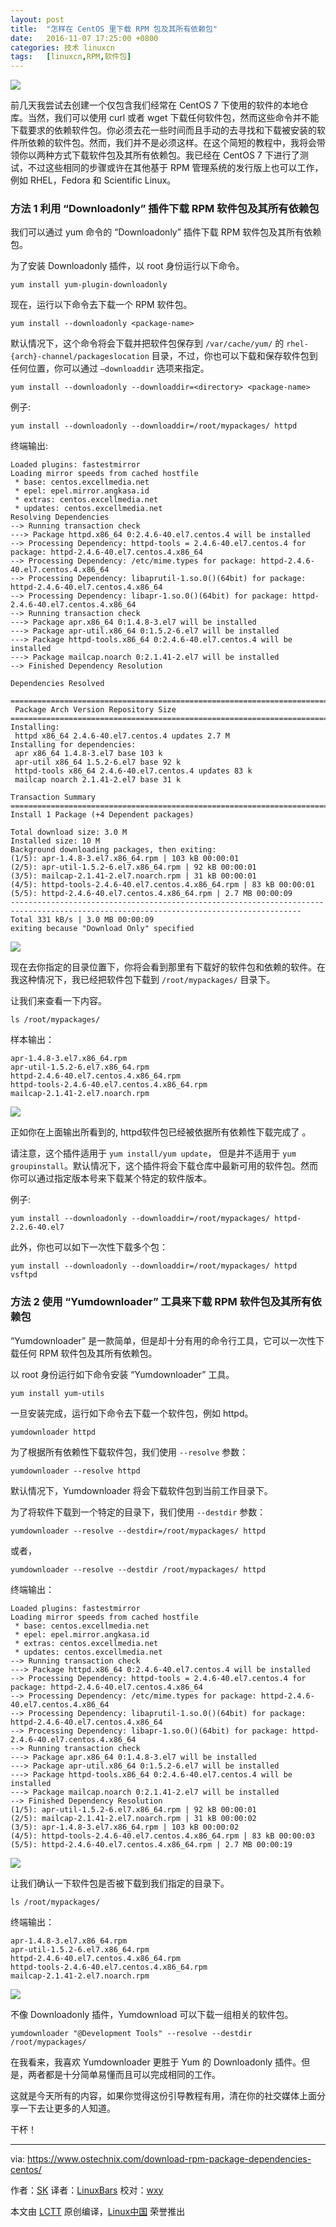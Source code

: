 ```yaml
---
layout: post
title:	"怎样在 CentOS 里下载 RPM 包及其所有依赖包"
date:	2016-11-07 17:25:00 +0800 
categories:	技术 linuxcn 
tags:	[linuxcn,RPM,软件包]
---
```



![](/Asserts/Images//attachment/album/201611/07/173052bje21e908eajj2ek.jpg)


前几天我尝试去创建一个仅包含我们经常在 CentOS 7 下使用的软件的本地仓库。当然，我们可以使用 curl 或者 wget 下载任何软件包，然而这些命令并不能下载要求的依赖软件包。你必须去花一些时间而且手动的去寻找和下载被安装的软件所依赖的软件包。然而，我们并不是必须这样。在这个简短的教程中，我将会带领你以两种方式下载软件包及其所有依赖包。我已经在 CentOS 7 下进行了测试，不过这些相同的步骤或许在其他基于 RPM 管理系统的发行版上也可以工作，例如 RHEL，Fedora 和 Scientific Linux。


### 方法 1 利用 “Downloadonly” 插件下载 RPM 软件包及其所有依赖包


我们可以通过 yum 命令的 “Downloadonly” 插件下载 RPM 软件包及其所有依赖包。


为了安装 Downloadonly 插件，以 root 身份运行以下命令。



```
yum install yum-plugin-downloadonly

```

现在，运行以下命令去下载一个 RPM 软件包。



```
yum install --downloadonly <package-name>

```

默认情况下，这个命令将会下载并把软件包保存到 `/var/cache/yum/` 的 `rhel-{arch}-channel/packageslocation` 目录，不过，你也可以下载和保存软件包到任何位置，你可以通过 `–downloaddir` 选项来指定。



```
yum install --downloadonly --downloaddir=<directory> <package-name>

```

例子:



```
yum install --downloadonly --downloaddir=/root/mypackages/ httpd

```

终端输出:



```
Loaded plugins: fastestmirror
Loading mirror speeds from cached hostfile
 * base: centos.excellmedia.net
 * epel: epel.mirror.angkasa.id
 * extras: centos.excellmedia.net
 * updates: centos.excellmedia.net
Resolving Dependencies
--> Running transaction check
---> Package httpd.x86_64 0:2.4.6-40.el7.centos.4 will be installed
--> Processing Dependency: httpd-tools = 2.4.6-40.el7.centos.4 for package: httpd-2.4.6-40.el7.centos.4.x86_64
--> Processing Dependency: /etc/mime.types for package: httpd-2.4.6-40.el7.centos.4.x86_64
--> Processing Dependency: libaprutil-1.so.0()(64bit) for package: httpd-2.4.6-40.el7.centos.4.x86_64
--> Processing Dependency: libapr-1.so.0()(64bit) for package: httpd-2.4.6-40.el7.centos.4.x86_64
--> Running transaction check
---> Package apr.x86_64 0:1.4.8-3.el7 will be installed
---> Package apr-util.x86_64 0:1.5.2-6.el7 will be installed
---> Package httpd-tools.x86_64 0:2.4.6-40.el7.centos.4 will be installed
---> Package mailcap.noarch 0:2.1.41-2.el7 will be installed
--> Finished Dependency Resolution

Dependencies Resolved

=======================================================================================================================================
 Package Arch Version Repository Size
=======================================================================================================================================
Installing:
 httpd x86_64 2.4.6-40.el7.centos.4 updates 2.7 M
Installing for dependencies:
 apr x86_64 1.4.8-3.el7 base 103 k
 apr-util x86_64 1.5.2-6.el7 base 92 k
 httpd-tools x86_64 2.4.6-40.el7.centos.4 updates 83 k
 mailcap noarch 2.1.41-2.el7 base 31 k

Transaction Summary
=======================================================================================================================================
Install 1 Package (+4 Dependent packages)

Total download size: 3.0 M
Installed size: 10 M
Background downloading packages, then exiting:
(1/5): apr-1.4.8-3.el7.x86_64.rpm | 103 kB 00:00:01 
(2/5): apr-util-1.5.2-6.el7.x86_64.rpm | 92 kB 00:00:01 
(3/5): mailcap-2.1.41-2.el7.noarch.rpm | 31 kB 00:00:01 
(4/5): httpd-tools-2.4.6-40.el7.centos.4.x86_64.rpm | 83 kB 00:00:01 
(5/5): httpd-2.4.6-40.el7.centos.4.x86_64.rpm | 2.7 MB 00:00:09 
---------------------------------------------------------------------------------------------------------------------------------------
Total 331 kB/s | 3.0 MB 00:00:09 
exiting because "Download Only" specified

```

![](/Asserts/Images//attachment/album/201611/07/172733jqrrvca6qb6roqx8.png)


现在去你指定的目录位置下，你将会看到那里有下载好的软件包和依赖的软件。在我这种情况下，我已经把软件包下载到 `/root/mypackages/` 目录下。


让我们来查看一下内容。



```
ls /root/mypackages/

```

样本输出：



```
apr-1.4.8-3.el7.x86_64.rpm
apr-util-1.5.2-6.el7.x86_64.rpm
httpd-2.4.6-40.el7.centos.4.x86_64.rpm
httpd-tools-2.4.6-40.el7.centos.4.x86_64.rpm
mailcap-2.1.41-2.el7.noarch.rpm

```

![](/Asserts/Images//attachment/album/201611/07/172800chxg00wlpd0ylx0v.png)


正如你在上面输出所看到的, httpd软件包已经被依据所有依赖性下载完成了 。


请注意，这个插件适用于 `yum install/yum update`， 但是并不适用于 `yum groupinstall`。默认情况下，这个插件将会下载仓库中最新可用的软件包。然而你可以通过指定版本号来下载某个特定的软件版本。


例子:



```
yum install --downloadonly --downloaddir=/root/mypackages/ httpd-2.2.6-40.el7

```

此外，你也可以如下一次性下载多个包：



```
yum install --downloadonly --downloaddir=/root/mypackages/ httpd vsftpd

```

### 方法 2 使用 “Yumdownloader” 工具来下载 RPM 软件包及其所有依赖包


“Yumdownloader” 是一款简单，但是却十分有用的命令行工具，它可以一次性下载任何 RPM 软件包及其所有依赖包。


以 root 身份运行如下命令安装 “Yumdownloader” 工具。



```
yum install yum-utils

```

一旦安装完成，运行如下命令去下载一个软件包，例如 httpd。



```
yumdownloader httpd

```

为了根据所有依赖性下载软件包，我们使用 `--resolve` 参数：



```
yumdownloader --resolve httpd

```

默认情况下，Yumdownloader 将会下载软件包到当前工作目录下。


为了将软件下载到一个特定的目录下，我们使用 `--destdir` 参数：



```
yumdownloader --resolve --destdir=/root/mypackages/ httpd

```

或者，



```
yumdownloader --resolve --destdir /root/mypackages/ httpd

```

终端输出：



```
Loaded plugins: fastestmirror
Loading mirror speeds from cached hostfile
 * base: centos.excellmedia.net
 * epel: epel.mirror.angkasa.id
 * extras: centos.excellmedia.net
 * updates: centos.excellmedia.net
--> Running transaction check
---> Package httpd.x86_64 0:2.4.6-40.el7.centos.4 will be installed
--> Processing Dependency: httpd-tools = 2.4.6-40.el7.centos.4 for package: httpd-2.4.6-40.el7.centos.4.x86_64
--> Processing Dependency: /etc/mime.types for package: httpd-2.4.6-40.el7.centos.4.x86_64
--> Processing Dependency: libaprutil-1.so.0()(64bit) for package: httpd-2.4.6-40.el7.centos.4.x86_64
--> Processing Dependency: libapr-1.so.0()(64bit) for package: httpd-2.4.6-40.el7.centos.4.x86_64
--> Running transaction check
---> Package apr.x86_64 0:1.4.8-3.el7 will be installed
---> Package apr-util.x86_64 0:1.5.2-6.el7 will be installed
---> Package httpd-tools.x86_64 0:2.4.6-40.el7.centos.4 will be installed
---> Package mailcap.noarch 0:2.1.41-2.el7 will be installed
--> Finished Dependency Resolution
(1/5): apr-util-1.5.2-6.el7.x86_64.rpm | 92 kB 00:00:01 
(2/5): mailcap-2.1.41-2.el7.noarch.rpm | 31 kB 00:00:02 
(3/5): apr-1.4.8-3.el7.x86_64.rpm | 103 kB 00:00:02 
(4/5): httpd-tools-2.4.6-40.el7.centos.4.x86_64.rpm | 83 kB 00:00:03 
(5/5): httpd-2.4.6-40.el7.centos.4.x86_64.rpm | 2.7 MB 00:00:19

```

![](/Asserts/Images//attachment/album/201611/07/172825ez4nhrn96b39lbr8.png)


让我们确认一下软件包是否被下载到我们指定的目录下。



```
ls /root/mypackages/

```

终端输出：



```
apr-1.4.8-3.el7.x86_64.rpm
apr-util-1.5.2-6.el7.x86_64.rpm
httpd-2.4.6-40.el7.centos.4.x86_64.rpm
httpd-tools-2.4.6-40.el7.centos.4.x86_64.rpm
mailcap-2.1.41-2.el7.noarch.rpm

```

![](/Asserts/Images//attachment/album/201611/07/172848ua6rsyccao0zxan6.png)


不像 Downloadonly 插件，Yumdownload 可以下载一组相关的软件包。



```
yumdownloader "@Development Tools" --resolve --destdir /root/mypackages/

```

在我看来，我喜欢 Yumdownloader 更胜于 Yum 的 Downloadonly 插件。但是，两者都是十分简单易懂而且可以完成相同的工作。


这就是今天所有的内容，如果你觉得这份引导教程有用，清在你的社交媒体上面分享一下去让更多的人知道。


干杯！




---


via: <https://www.ostechnix.com/download-rpm-package-dependencies-centos/>


作者：[SK](http://ostechnix.tradepub.com/free/w_make272/prgm.cgi?a=1) 译者：[LinuxBars](https://github.com/LinuxBars) 校对：[wxy](https://github.com/wxy)


本文由 [LCTT](https://github.com/LCTT/TranslateProject) 原创编译，[Linux中国](https://linux.cn/) 荣誉推出
